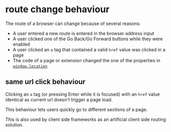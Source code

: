 
# route change behaviour

The route of a browser can change because of several reasons:

* A user entered a new route is entered in the browser address input
* A user clicked one of the Go Back/Go Forward buttons while they were enabled
* A user clicked an `a` tag that contained a valid `href` value was clicked in a page 
* The code of a page or extension changed the one of the properties in [`window.location`](https://developer.mozilla.org/en-US/docs/Web/API/Location)

## same url click behaviour

Clicking an `a` tag (or pressing Enter while it is focused) with an `href`
value identical as current url doesn't trigger a page load.

This behaviour lets users quickly go to different sections of a page.

This is also used by client side frameworks as an artificial
client side routing solution.
